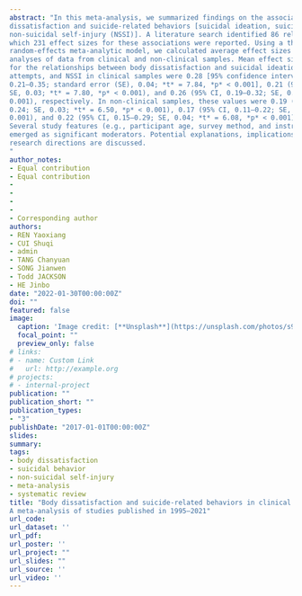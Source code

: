 ```yaml
---
abstract: "In this meta-analysis, we summarized findings on the associations between body
dissatisfaction and suicide-related behaviors [suicidal ideation, suicide attempts, and
non-suicidal self-injury (NSSI)]. A literature search identified 86 relevant articles in
which 231 effect sizes for these associations were reported. Using a three-level
random-effects meta-analytic model, we calculated average effect sizes in separate
analyses of data from clinical and non-clinical samples. Mean effect sizes (r values)
for the relationships between body dissatisfaction and suicidal ideation, suicide
attempts, and NSSI in clinical samples were 0.28 [95% confidence interval (CI),
0.21–0.35; standard error (SE), 0.04; *t* = 7.84, *p* < 0.001], 0.21 (95% CI, 0.16–0.26;
SE, 0.03; *t* = 7.80, *p* < 0.001), and 0.26 (95% CI, 0.19–0.32; SE, 0.04; *t* = 7.33, *p* <
0.001), respectively. In non-clinical samples, these values were 0.19 (95% CI, 0.13–
0.24; SE, 0.03; *t* = 6.50, *p* < 0.001), 0.17 (95% CI, 0.11–0.22; SE, 0.03; *t* = 6.52, *p* <
0.001), and 0.22 (95% CI, 0.15–0.29; SE, 0.04; *t* = 6.08, *p* < 0.001), respectively.
Several study features (e.g., participant age, survey method, and instrument validity)
emerged as significant moderators. Potential explanations, implications, and future
research directions are discussed.
"
author_notes:
- Equal contribution
- Equal contribution
-
-
-
-
- Corresponding author
authors:
- REN Yaoxiang
- CUI Shuqi
- admin
- TANG Chanyuan
- SONG Jianwen
- Todd JACKSON
- HE Jinbo
date: "2022-01-30T00:00:00Z"
doi: ""
featured: false
image:
  caption: 'Image credit: [**Unsplash**](https://unsplash.com/photos/s9CC2SKySJM)'
  focal_point: ""
  preview_only: false
# links:
# - name: Custom Link
#   url: http://example.org
# projects:
# - internal-project
publication: ""
publication_short: ""
publication_types:
- "3"
publishDate: "2017-01-01T00:00:00Z"
slides: 
summary: 
tags:
- body dissatisfaction
- suicidal behavior
- non-suicidal self-injury
- meta-analysis
- systematic review
title: "Body dissatisfaction and suicide-related behaviors in clinical and non-clinical samples:
A meta-analysis of studies published in 1995–2021"
url_code: 
url_dataset: ''
url_pdf: 
url_poster: ''
url_project: ""
url_slides: ""
url_source: ''
url_video: ''
---
```


